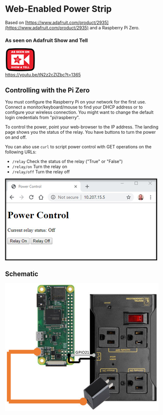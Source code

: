 # Web-Enabled Power Strip

Based on [https://www.adafruit.com/product/2935](https://www.adafruit.com/product/2935) and a Raspberry Pi Zero.

### As seen on Adafruit Show and Tell
[![](art/adafruit.jpg)](https://www.adafruit.com/) <br>
https://youtu.be/tN2z2cZIZbc?t=1365

## Controlling with the Pi Zero

You must configure the Raspberry Pi on your network for the first use. Connect a monitor/keyboard/mouse to
find your DHCP address or to configure your wireless connection. You might want to change the default
login credentials from "pi/raspberry".

To control the power, point your web-browser to the IP address. The landing page shows you the status of the 
relay. You have buttons to turn the power on and off.

You can also use `curl` to script power control with GET operations on the following URLs:

  - `/relay` Check the status of the relay ("True" or "False")
  - `/relay/on` Turn the relay on
  - `/relay/off` Turn the relay off
  
![](art/web.jpg)

## Schematic

![](art/schematic.jpg)
